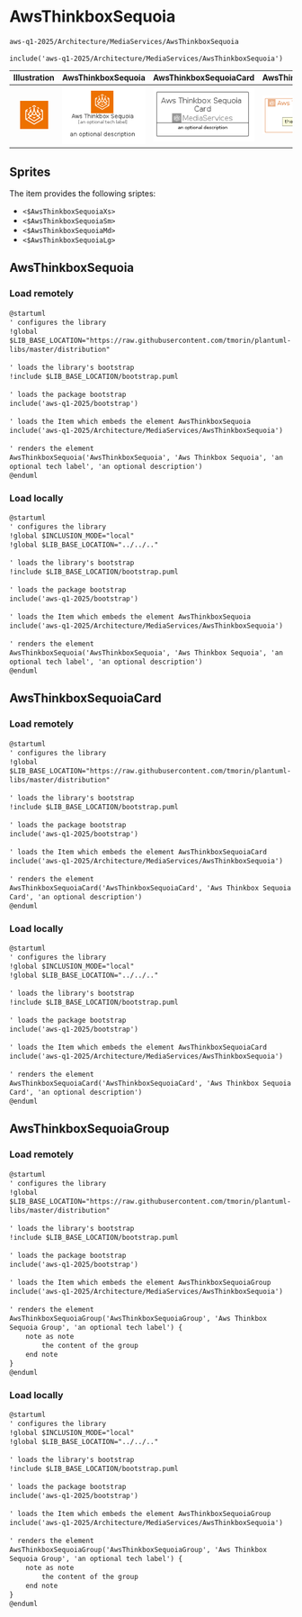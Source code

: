 # AwsThinkboxSequoia


```text
aws-q1-2025/Architecture/MediaServices/AwsThinkboxSequoia
```

```text
include('aws-q1-2025/Architecture/MediaServices/AwsThinkboxSequoia')
```



| Illustration | AwsThinkboxSequoia | AwsThinkboxSequoiaCard | AwsThinkboxSequoiaGroup |
| :---: | :---: | :---: | :---: |
| ![illustration for Illustration](../../../aws-q1-2025/Architecture/MediaServices/AwsThinkboxSequoia.png) | ![illustration for AwsThinkboxSequoia](../../../aws-q1-2025/Architecture/MediaServices/AwsThinkboxSequoia.Local.png) | ![illustration for AwsThinkboxSequoiaCard](../../../aws-q1-2025/Architecture/MediaServices/AwsThinkboxSequoiaCard.Local.png) | ![illustration for AwsThinkboxSequoiaGroup](../../../aws-q1-2025/Architecture/MediaServices/AwsThinkboxSequoiaGroup.Local.png) |



## Sprites
The item provides the following sriptes:

- `<$AwsThinkboxSequoiaXs>`
- `<$AwsThinkboxSequoiaSm>`
- `<$AwsThinkboxSequoiaMd>`
- `<$AwsThinkboxSequoiaLg>`





## AwsThinkboxSequoia

### Load remotely
```plantuml
@startuml
' configures the library
!global $LIB_BASE_LOCATION="https://raw.githubusercontent.com/tmorin/plantuml-libs/master/distribution"

' loads the library's bootstrap
!include $LIB_BASE_LOCATION/bootstrap.puml

' loads the package bootstrap
include('aws-q1-2025/bootstrap')

' loads the Item which embeds the element AwsThinkboxSequoia
include('aws-q1-2025/Architecture/MediaServices/AwsThinkboxSequoia')

' renders the element
AwsThinkboxSequoia('AwsThinkboxSequoia', 'Aws Thinkbox Sequoia', 'an optional tech label', 'an optional description')
@enduml
```

### Load locally
```plantuml
@startuml
' configures the library
!global $INCLUSION_MODE="local"
!global $LIB_BASE_LOCATION="../../.."

' loads the library's bootstrap
!include $LIB_BASE_LOCATION/bootstrap.puml

' loads the package bootstrap
include('aws-q1-2025/bootstrap')

' loads the Item which embeds the element AwsThinkboxSequoia
include('aws-q1-2025/Architecture/MediaServices/AwsThinkboxSequoia')

' renders the element
AwsThinkboxSequoia('AwsThinkboxSequoia', 'Aws Thinkbox Sequoia', 'an optional tech label', 'an optional description')
@enduml
```

## AwsThinkboxSequoiaCard

### Load remotely
```plantuml
@startuml
' configures the library
!global $LIB_BASE_LOCATION="https://raw.githubusercontent.com/tmorin/plantuml-libs/master/distribution"

' loads the library's bootstrap
!include $LIB_BASE_LOCATION/bootstrap.puml

' loads the package bootstrap
include('aws-q1-2025/bootstrap')

' loads the Item which embeds the element AwsThinkboxSequoiaCard
include('aws-q1-2025/Architecture/MediaServices/AwsThinkboxSequoia')

' renders the element
AwsThinkboxSequoiaCard('AwsThinkboxSequoiaCard', 'Aws Thinkbox Sequoia Card', 'an optional description')
@enduml
```

### Load locally
```plantuml
@startuml
' configures the library
!global $INCLUSION_MODE="local"
!global $LIB_BASE_LOCATION="../../.."

' loads the library's bootstrap
!include $LIB_BASE_LOCATION/bootstrap.puml

' loads the package bootstrap
include('aws-q1-2025/bootstrap')

' loads the Item which embeds the element AwsThinkboxSequoiaCard
include('aws-q1-2025/Architecture/MediaServices/AwsThinkboxSequoia')

' renders the element
AwsThinkboxSequoiaCard('AwsThinkboxSequoiaCard', 'Aws Thinkbox Sequoia Card', 'an optional description')
@enduml
```

## AwsThinkboxSequoiaGroup

### Load remotely
```plantuml
@startuml
' configures the library
!global $LIB_BASE_LOCATION="https://raw.githubusercontent.com/tmorin/plantuml-libs/master/distribution"

' loads the library's bootstrap
!include $LIB_BASE_LOCATION/bootstrap.puml

' loads the package bootstrap
include('aws-q1-2025/bootstrap')

' loads the Item which embeds the element AwsThinkboxSequoiaGroup
include('aws-q1-2025/Architecture/MediaServices/AwsThinkboxSequoia')

' renders the element
AwsThinkboxSequoiaGroup('AwsThinkboxSequoiaGroup', 'Aws Thinkbox Sequoia Group', 'an optional tech label') {
    note as note
        the content of the group
    end note
}
@enduml
```

### Load locally
```plantuml
@startuml
' configures the library
!global $INCLUSION_MODE="local"
!global $LIB_BASE_LOCATION="../../.."

' loads the library's bootstrap
!include $LIB_BASE_LOCATION/bootstrap.puml

' loads the package bootstrap
include('aws-q1-2025/bootstrap')

' loads the Item which embeds the element AwsThinkboxSequoiaGroup
include('aws-q1-2025/Architecture/MediaServices/AwsThinkboxSequoia')

' renders the element
AwsThinkboxSequoiaGroup('AwsThinkboxSequoiaGroup', 'Aws Thinkbox Sequoia Group', 'an optional tech label') {
    note as note
        the content of the group
    end note
}
@enduml
```

